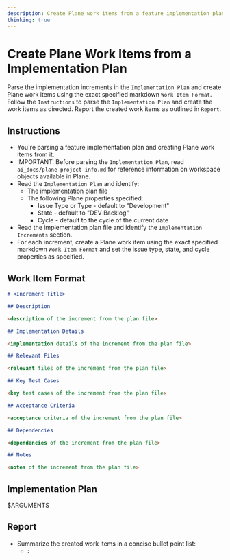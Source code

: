 ```yaml
---
description: Create Plane work items from a feature implementation plan.
thinking: true    
---
```


# Create Plane Work Items from a Implementation Plan

Parse the implementation increments in the `Implementation Plan` and create Plane work items using the exact specified markdown `Work Item Format`. Follow the `Instructions` to parse the `Implementation Plan` and create the work items as directed. Report the created work items as outlined in `Report`.

## Instructions

- You're parsing a feature implementation plan and creating Plane work items from it.
- IMPORTANT: Before parsing the `Implementation Plan`, read `ai_docs/plane-project-info.md` for reference information on workspace objects available in Plane.
- Read the `Implementation Plan` and identify:
  - The implementation plan file
  - The following Plane properties specified:
    - Issue Type or Type - default to "Development"
    - State - default to "DEV Backlog"
    - Cycle - default to the cycle of the current date
- Read the implementation plan file and identify the `Implementation Increments` section.
- For each increment, create a Plane work item using the exact specified markdown `Work Item Format` and set the issue type, state, and cycle properties as specified.
    
## Work Item Format

```md
# <Increment Title>

## Description

<description of the increment from the plan file>

## Implementation Details

<implementation details of the increment from the plan file>

## Relevant Files

<relevant files of the increment from the plan file>

## Key Test Cases

<key test cases of the increment from the plan file>

## Acceptance Criteria

<acceptance criteria of the increment from the plan file>

## Dependencies

<dependencies of the increment from the plan file>

## Notes

<notes of the increment from the plan file>
```

## Implementation Plan

$ARGUMENTS

## Report
- Summarize the created work items in a concise bullet point list:
  - <identifier of the work item>: <title of the work item>